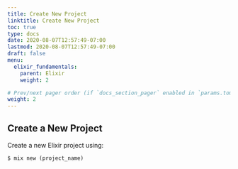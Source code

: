 ```yaml
---
title: Create New Project
linktitle: Create New Project
toc: true
type: docs
date: 2020-08-07T12:57:49-07:00
lastmod: 2020-08-07T12:57:49-07:00
draft: false
menu:
  elixir_fundamentals:
    parent: Elixir
    weight: 2

# Prev/next pager order (if `docs_section_pager` enabled in `params.toml`)
weight: 2
---
```


## Create a New Project
Create a new Elixir project using:

```ruby
$ mix new (project_name)
```

